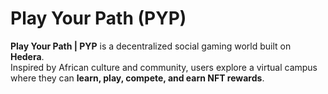 # Play Your Path (PYP)

**Play Your Path | PYP** is a decentralized social gaming world built on **Hedera**.  
Inspired by African culture and community, users explore a virtual campus where they can **learn, play, compete, and earn NFT rewards**.
